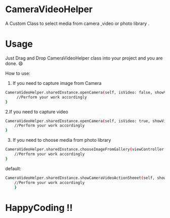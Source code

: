 # CameraVideoHelper
A Custom Class to select media from camera ,video  or photo library .

# Usage
Just Drag and Drop CameraVideoHelper class into your project and you are done. 😄

How to use:

1.  If you need to capture image from Camera 
 ```bash
 CameraVideoHelper.sharedInstance.openCamera(self, isVideo: false, showVideoOption: true) { (aImg, videoUrl, selectedType)  in
      //Perform your work accordingly
 } 
 ```
2.If you need to capture video
  ```bash
  CameraVideoHelper.sharedInstance.openCamera(self, isVideo: true, showVideoOption: true) { (aImg, videoUrl, selectedType) in
      //Perform your work accordingly
  }
  ```
3. If you need to choose media from photo library
  ```bash
  CameraVideoHelper.sharedInstance.chooseImageFromGallery(viewController: self) { (aImg, videoUrl, selectedType) in
      //Perform your work accordingly
  }
  ```
default:
```bash
CameraVideoHelper.sharedInstance.showCameraVideoActionSheeet(self, showVideo: true) { (aImg, videoUrl, selectedType) in
    //Perform your work accordingly
    }
 ```
# HappyCoding !!
